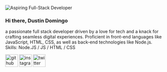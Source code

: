 ![Aspiring Full-Stack Developer](https://pbs.twimg.com/profile_banners/1733732238762926080/1702189056/1080x360)

### Hi there, Dustin Domingo
 a passionate full stack developer driven by a love for tech and a knack for crafting seamless digital experiences. 
 Proficient in front-end languages like JavaScript, HTML, CSS, as well as back-end technologies like Node.js.
Skills: Node.JS / JS / HTML / CSS


[<img src='https://cdn.jsdelivr.net/npm/simple-icons@3.0.1/icons/github.svg' alt='github' height='40'>](https://github.com/DustinDomDom)  [<img src='https://cdn.jsdelivr.net/npm/simple-icons@3.0.1/icons/instagram.svg' alt='instagram' height='40'>](https://www.instagram.com/dastiiiiin/)  [<img src='https://cdn.jsdelivr.net/npm/simple-icons@3.0.1/icons/twitter.svg' alt='twitter' height='40'>](https://twitter.com/DomingoDom22623)  


